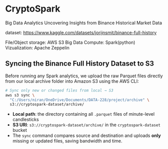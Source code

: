 # CryptoSpark
Big Data Analytics Uncovering Insights from Binance Historical Market Data

dataset: https://www.kaggle.com/datasets/jorijnsmit/binance-full-history

File/Object storage: AWS S3
Big Data Compute: Spark(python)
Vizualization: Apache Zeppelin 

## Syncing the Binance Full History Dataset to S3

Before running any Spark analytics, we upload the raw Parquet files directly from our local archive folder into Amazon S3 using the AWS CLI:

```bash
# Sync only new or changed files from local → S3
aws s3 sync \
  "C:/Users/niran/OneDrive/Documents/DATA-228/project/archive" \
  s3://cryptospark-dataset/archive/
````

* **Local path**: the directory containing all `.parquet` files of minute-level candlesticks
* **S3 URI**: `s3://cryptospark-dataset/archive/` in the `cryptospark-dataset` bucket
* The `sync` command compares source and destination and uploads **only** missing or updated files, saving bandwidth and time.
